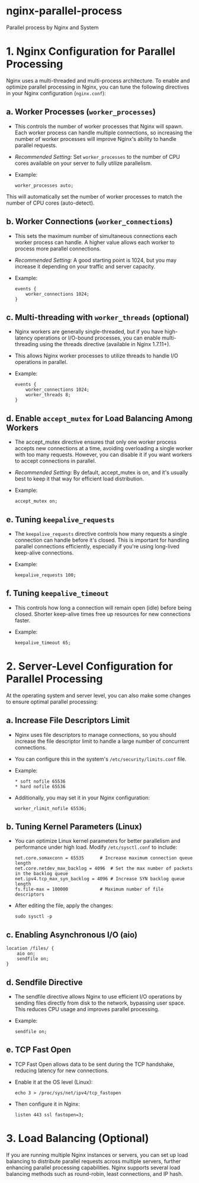 # nginx-parallel-process
Parallel process by Nginx and System 
# 1. Nginx Configuration for Parallel Processing
Nginx uses a multi-threaded and multi-process architecture. To enable and optimize parallel processing in Nginx, you can tune the following directives in your Nginx configuration (`nginx.conf`):
## a. Worker Processes (`worker_processes`)

  - This controls the number of worker processes that Nginx will spawn. Each worker process can handle multiple connections, so increasing the number of worker processes will improve Nginx's ability to handle parallel requests.
  - *Recommended Setting:* Set `worker_processes` to the number of CPU cores available on your server to fully utilize parallelism.
  - Example:

        worker_processes auto;
This will automatically set the number of worker processes to match the number of CPU cores (auto-detect).

## b. Worker Connections (`worker_connections`)
- This sets the maximum number of simultaneous connections each worker process can handle. A higher value allows each worker to process more parallel connections.
- *Recommended Setting:* A good starting point is 1024, but you may increase it depending on your traffic and server capacity.
- Example:

      events {
          worker_connections 1024;
      }
## c. Multi-threading with `worker_threads` (optional)
- Nginx workers are generally single-threaded, but if you have high-latency operations or I/O-bound processes, you can enable multi-threading using the threads directive (available in Nginx 1.7.11+).
- This allows Nginx worker processes to utilize threads to handle I/O operations in parallel.
- Example:

      events {
          worker_connections 1024;
          worker_threads 8;
      }
## d. Enable `accept_mutex` for Load Balancing Among Workers
- The accept_mutex directive ensures that only one worker process accepts new connections at a time, avoiding overloading a single worker with too many requests. However, you can disable it if you want workers to accept connections in parallel.
- *Recommended Setting:* By default, accept_mutex is on, and it's usually best to keep it that way for efficient load distribution.
- Example:

      accept_mutex on;
## e. Tuning `keepalive_requests`
- The `keepalive_requests` directive controls how many requests a single connection can handle before it's closed. This is important for handling parallel connections efficiently, especially if you're using long-lived keep-alive connections.
- Example:

      keepalive_requests 100;
## f. Tuning `keepalive_timeout`
- This controls how long a connection will remain open (idle) before being closed. Shorter keep-alive times free up resources for new connections faster.
- Example:

      keepalive_timeout 65;
# 2. Server-Level Configuration for Parallel Processing

At the operating system and server level, you can also make some changes to ensure optimal parallel processing:

## a. Increase File Descriptors Limit
- Nginx uses file descriptors to manage connections, so you should increase the file descriptor limit to handle a large number of concurrent connections.
- You can configure this in the system's `/etc/security/limits.conf` file.
- Example:
      
      * soft nofile 65536
      * hard nofile 65536
- Additionally, you may set it in your Nginx configuration:

      worker_rlimit_nofile 65536;
## b. Tuning Kernel Parameters (Linux)
- You can optimize Linux kernel parameters for better parallelism and performance under high load. Modify ``/etc/sysctl.conf`` to include:

      net.core.somaxconn = 65535      # Increase maximum connection queue length
      net.core.netdev_max_backlog = 4096  # Set the max number of packets in the backlog queue
      net.ipv4.tcp_max_syn_backlog = 4096 # Increase SYN backlog queue length
      fs.file-max = 100000            # Maximum number of file descriptors
- After editing the file, apply the changes:

      sudo sysctl -p
## c. Enabling Asynchronous I/O (aio)
    location /files/ {
        aio on;
        sendfile on;
    }
## d. Sendfile Directive
- The sendfile directive allows Nginx to use efficient I/O operations by sending files directly from disk to the network, bypassing user space. This reduces CPU usage and improves parallel processing.
- Example:

      sendfile on;
## e. TCP Fast Open
- TCP Fast Open allows data to be sent during the TCP handshake, reducing latency for new connections.
- Enable it at the OS level (Linux):

      echo 3 > /proc/sys/net/ipv4/tcp_fastopen
- Then configure it in Nginx:

      listen 443 ssl fastopen=3;
# 3. Load Balancing (Optional)

If you are running multiple Nginx instances or servers, you can set up load balancing to distribute parallel requests across multiple servers, further enhancing parallel processing capabilities. Nginx supports several load balancing methods such as round-robin, least connections, and IP hash.
